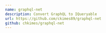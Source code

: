 ```yaml
---
name: graphql-net
description: Convert GraphQL to IQueryable
url: https://github.com/ckimes89/graphql-net
github: chkimes/graphql-net
---
```



